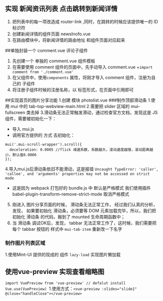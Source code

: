 ## 实现 新闻资讯列表 点击跳转到新闻详情

1. 把列表中的每一项改造成 router-link ,同时，在跳转的时候应该提供唯一的 ID 标识符
2. 创建新闻详情的组件页面 newsInofo.vue
3. 在路由模块中，将新闻详情的路由地址 和组件页面对应起来

##单独封装一个 comment.vue 评论子组件

1. 先创建一个 单独的 comment.vue 组件模板
2. 在需要使用 comment 组件的页面中，先手动导入 comment.vue +`import comment from './comment.vue'`
3. 在父组件中，使用`components` 属性，将刚才导入 comment 组件，注册为自己的 子组件
4. 将注册子组件时候的注册名称，以 标签形式，在页面中引用即可

##实现首页的图片分享功能 
1.创建 模块 photolist.vue ###制作顶部滑动条 1.使用 mui 中的 tab-top-webview-main.html
2.需要把 slider 区域的 mui-fullscreen 类去掉
3.滑动条无法正常触发滑动，通过检查官方文档，发现这是 JS 组件，需要被初始化一下：
- 导入 mui.js
- 调用官方提供的 方式 去初始化：
```
mui('.mui-scroll-wrapper').scroll({
  deceleration: 0.0005 //flick 减速系数，系数越大，滚动速度越慢，滚动距离越小，默认值0.0006
});
```
4.导入mui.js后滑动条依旧不能滑动，这是报错 `Uncaught TypeError: 'caller', 'callee', and 'arguments' properties may not be accessed on strict mode`
+ 这是因为 webpack 打包好的 bundle.js 中 默认是严格模式 我们使用插件babel-plugin-transform-remove-strict-mode 取消严格模式
5. 刚进入 图片分享页面的时候， 滑动条无法正常工作， 经过我们认真的分析，发现， 如果要初始化 滑动条，必须要等 DOM 元素加载完毕，所以，我们把 初始化 滑动条 的代码，搬到了 mounted 生命周期函数中；
 6. 当 滑动条 调试OK后，发现， tabbar 无法正常工作了，这时候，我们需要把 每个 tabbar 按钮的 样式中  `mui-tab-item` 重新改一下名字

 ### 制作图片列表区域
 1.使用Mint-UI 提供的现成的 组件 `lazy-load` 实现图片懒加载

 ## 使用vue-preview 实现查看缩略图
 `import VuePreview from 'vue-preview'
 // defalut install
 Vue.use(VuePreview)
 `1.使用方式：`<vue-preview :slides="slide1" @close="handleClose"></vue-preview>`
